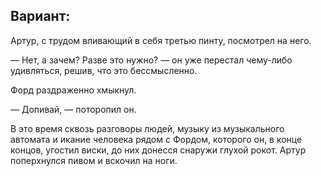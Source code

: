## Вариант:

Артур, с трудом вливающий в себя третью пинту, посмотрел на него.

— Нет, а зачем? Разве это нужно? — он уже перестал чему-либо удивляться, решив, что это бессмысленно.

Форд раздраженно хмыкнул.

— Допивай, — поторопил он.

В это время сквозь разговоры людей, музыку из музыкального автомата и икание человека рядом с Фордом, которого он, в конце концов, угостил виски, до них донесся снаружи глухой рокот. Артур поперхнулся пивом и вскочил на ноги.
